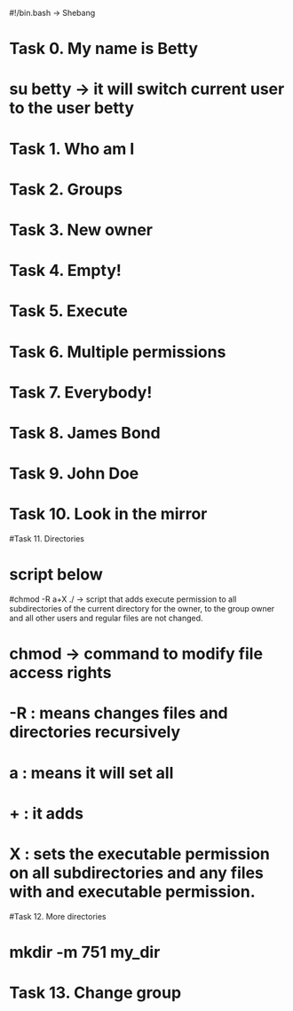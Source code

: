 #!/bin.bash -> Shebang

# Task 0. My name is Betty
# su betty -> it will switch current user to the user betty

# Task 1. Who am I

# Task 2. Groups

# Task 3. New owner

# Task 4. Empty!

# Task 5. Execute

# Task 6. Multiple permissions

# Task 7. Everybody!

# Task 8. James Bond

# Task 9. John Doe

# Task 10. Look in the mirror

#Task 11. Directories
# script below
#chmod -R a+X ./ -> script that adds execute permission to all subdirectories of the current directory for the owner, to the group owner and all other users and regular files are not changed.
# chmod -> command to modify file access rights
# -R :  means changes files and directories recursively
# a : means it will set all
# + : it adds 
# X : sets the executable permission on all subdirectories and any files with and executable permission.

#Task 12. More directories
# mkdir -m 751 my_dir

# Task 13. Change group